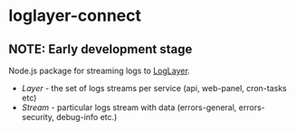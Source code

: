 # loglayer-connect
## NOTE: Early development stage

Node.js package for streaming logs to [LogLayer](https://github.com/mayanika/loglayer).

* *Layer* - the set of  logs streams per service (api, web-panel, cron-tasks etc)
* *Stream* - particular logs stream with data (errors-general, errors-security, debug-info etc.)
